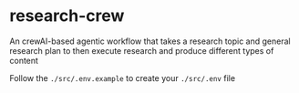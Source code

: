 # research-crew

An crewAI-based agentic workflow that takes a research topic and general research plan to then execute research and produce different types of content 


Follow the `./src/.env.example` to create your `./src/.env` file